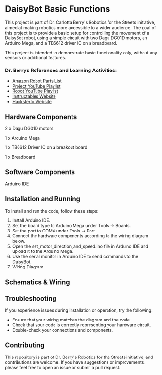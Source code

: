 # DaisyBot Basic Functions 

This project is part of Dr. Carlotta Berry's Robotics for the Streets initiative, aimed at making robotics more accessible to a wider audience. The goal of this project is to provide a basic setup for controlling the movement of a DaisyBot robot, using a simple circuit with two Dagu DG01D motors, an Arduino Mega, and a TB6612 driver IC on a breadboard.

This project is intended to demonstrate basic functionality only, without any sensors or additional features.

### Dr. Berrys References and Learning Activities: 
- [Amazon Robot Parts List](https://bit.ly/3XwBoR7)
- [Project YouTube Playlist](http://bit.ly/3ZUBMKQ)
- [Robot YouTube Playlist](http://bit.ly/3GXPJz0)
- [Instructables Website](https://www.instructables.com/member/carlottaberry/)
- [HacksterIo Website](https://www.hackster.io/berry123/)

## Hardware Components

2 x Dagu DG01D motors

1 x Arduino Mega

1 x TB6612 Driver IC on a breakout board

1 x Breadboard

## Software Components
Arduino IDE

## Installation and Running
To install and run the code, follow these steps:

1. Install Arduino IDE.
2. Set the board type to Arduino Mega under Tools -> Boards.
3. Set the port to COM4 under Tools -> Port.
4. Connect the hardware components according to the wiring diagram below.
5. Open the set_motor_direction_and_speed.ino file in Arduino IDE and upload it to the Arduino Mega.
6. Use the serial monitor in Arduino IDE to send commands to the DaisyBot.
7. Wiring Diagram

## Schematics & Wiring 

## Troubleshooting
If you experience issues during installation or operation, try the following:

- Ensure that your wiring matches the diagram and the code.
- Check that your code is correctly representing your hardware circuit.
- Double-check your connections and components.

## Contributing
This repository is part of Dr. Berry's Robotics for the Streets initiative, and contributions are welcome. If you have suggestions or improvements, please feel free to open an issue or submit a pull request.
